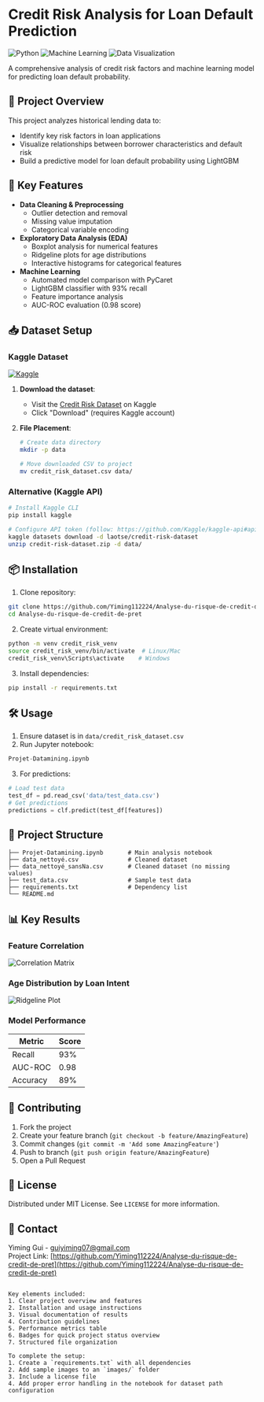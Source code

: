 # Credit Risk Analysis for Loan Default Prediction

![Python](https://img.shields.io/badge/Python-3.8%2B-blue)
![Machine Learning](https://img.shields.io/badge/-Machine%20Learning-orange)
![Data Visualization](https://img.shields.io/badge/-Data%20Visualization-lightgrey)

A comprehensive analysis of credit risk factors and machine learning model for predicting loan default probability.

## 📌 Project Overview
This project analyzes historical lending data to:
- Identify key risk factors in loan applications
- Visualize relationships between borrower characteristics and default risk
- Build a predictive model for loan default probability using LightGBM

## 🚀 Key Features
- **Data Cleaning & Preprocessing**
  - Outlier detection and removal
  - Missing value imputation
  - Categorical variable encoding
- **Exploratory Data Analysis (EDA)**
  - Boxplot analysis for numerical features
  - Ridgeline plots for age distributions
  - Interactive histograms for categorical features
- **Machine Learning**
  - Automated model comparison with PyCaret
  - LightGBM classifier with 93% recall
  - Feature importance analysis
  - AUC-ROC evaluation (0.98 score)

## 📥 Dataset Setup

### Kaggle Dataset
[![Kaggle](https://img.shields.io/badge/Kaggle-Dataset-blue?logo=kaggle)](https://www.kaggle.com/datasets/laotse/credit-risk-dataset)

1. **Download the dataset**:
   - Visit the [Credit Risk Dataset](https://www.kaggle.com/datasets/laotse/credit-risk-dataset) on Kaggle
   - Click "Download" (requires Kaggle account)

2. **File Placement**:
   ```bash
   # Create data directory
   mkdir -p data
   
   # Move downloaded CSV to project
   mv credit_risk_dataset.csv data/
   ```

### Alternative (Kaggle API)
```bash
# Install Kaggle CLI
pip install kaggle

# Configure API token (follow: https://github.com/Kaggle/kaggle-api#api-credentials)
kaggle datasets download -d laotse/credit-risk-dataset
unzip credit-risk-dataset.zip -d data/
```

## 📦 Installation
1. Clone repository:
```bash
git clone https://github.com/Yiming112224/Analyse-du-risque-de-credit-de-pret.git
cd Analyse-du-risque-de-credit-de-pret
```

2. Create virtual environment:
```bash
python -m venv credit_risk_venv
source credit_risk_venv/bin/activate  # Linux/Mac
credit_risk_venv\Scripts\activate    # Windows
```

3. Install dependencies:
```bash
pip install -r requirements.txt
```

## 🛠 Usage
1. Ensure dataset is in `data/credit_risk_dataset.csv`
2. Run Jupyter notebook:
```python
Projet-Datamining.ipynb
```
3. For predictions:
```python
# Load test data
test_df = pd.read_csv('data/test_data.csv') 
# Get predictions
predictions = clf.predict(test_df[features])
```

## 📂 Project Structure
```
├── Projet-Datamining.ipynb       # Main analysis notebook
├── data_nettoyé.csv              # Cleaned dataset
├── data_nettoyé_sansNa.csv       # Cleaned dataset (no missing values)
├── test_data.csv                 # Sample test data
├── requirements.txt              # Dependency list
└── README.md
```

## 📊 Key Results
### Feature Correlation
![Correlation Matrix](images/correlation_matrix.png)

### Age Distribution by Loan Intent
![Ridgeline Plot](images/ridgeline_plot.png)

### Model Performance
| Metric    | Score |
|-----------|-------|
| Recall    | 93%   |
| AUC-ROC   | 0.98  |
| Accuracy  | 89%   |

## 🤝 Contributing
1. Fork the project
2. Create your feature branch (`git checkout -b feature/AmazingFeature`)
3. Commit changes (`git commit -m 'Add some AmazingFeature'`)
4. Push to branch (`git push origin feature/AmazingFeature`)
5. Open a Pull Request

## 📄 License
Distributed under MIT License. See `LICENSE` for more information.

## 📧 Contact
Yiming Gui - guiyiming07@gmail.com  
Project Link: [https://github.com/Yiming112224/Analyse-du-risque-de-credit-de-pret](https://github.com/Yiming112224/Analyse-du-risque-de-credit-de-pret)
```

Key elements included:
1. Clear project overview and features
2. Installation and usage instructions
3. Visual documentation of results
4. Contribution guidelines
5. Performance metrics table
6. Badges for quick project status overview
7. Structured file organization

To complete the setup:
1. Create a `requirements.txt` with all dependencies
2. Add sample images to an `images/` folder
3. Include a license file
4. Add proper error handling in the notebook for dataset path configuration
